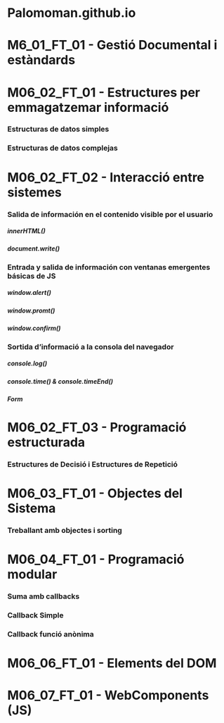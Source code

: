 # Palomoman.github.io
<h1>M6_01_FT_01 - Gestió Documental i estàndards</h1>
<script async src="//jsfiddle.net/Palomoman/whpuat5g/19/embed/"></script>
<h1>M06_02_FT_01 - Estructures per emmagatzemar informació</h1>
<h3>Estructuras de datos simples</h3>
<script async src="//jsfiddle.net/Palomoman/p37u5y8o/32/embed/"></script>
<script async src="//jsfiddle.net/Palomoman/kw7zgc5e/15/embed/"></script>
<h3>Estructuras de datos complejas</h3>
<script async src="//jsfiddle.net/Palomoman/rbfLdykv/22/embed/"></script>
<h1>M06_02_FT_02 - Interacció entre sistemes</h1>
<h3>Salida de información en el contenido visible por el usuario</h3>
<h5>innerHTML()</h5>
<script async src="//jsfiddle.net/Palomoman/r92pd4av/16/embed/"></script>
<h5>document.write()</h5>
<script async src="//jsfiddle.net/Palomoman/p2thc6qg/24/embed/"></script>
<h3>Entrada y salida de información con ventanas emergentes básicas de JS</h3>
<h5>window.alert()</h5>
<script async src="//jsfiddle.net/Palomoman/8qh7grjz/10/embed/"></script>
<h5>window.promt()</h5>
<script async src="//jsfiddle.net/Palomoman/cpmq9270/5/embed/"></script>
<h5>window.confirm()</h5>
<script async src="//jsfiddle.net/Palomoman/07genuro/3/embed/"></script>
<h3>Sortida d’informació a la consola del navegador</h3>
<h5>console.log()</h5>
<script async src="//jsfiddle.net/Palomoman/w90epLrh/6/embed/"></script>
<h5>console.time() & console.timeEnd()</h5>
<script async src="//jsfiddle.net/Palomoman/0uzhc59b/5/embed/"></script>
<h5>Form</h5>
<script async src="//jsfiddle.net/Palomoman/pugoz9fr/10/embed/"></script>
<h1>M06_02_FT_03 - Programació estructurada</h1>
<h3>Estructures de Decisió i Estructures de Repetició</h3>
<script async src="//jsfiddle.net/Palomoman/tjgqdmzh/29/embed/"></script>
<h1>M06_03_FT_01 - Objectes del Sistema</h1>
<h3>Treballant amb objectes i sorting</h3>
<script async src="//jsfiddle.net/Palomoman/18s4pb56/15/embed/"></script>
<h1>M06_04_FT_01 - Programació modular</h1>
<h3>Suma amb callbacks</h3>
<script async src="//jsfiddle.net/Palomoman/oL1dna08/2/embed/"></script>
<h3>Callback Simple</h3>
<script async src="//jsfiddle.net/Palomoman/L3mue5xq/2/embed/"></script>
<h3>Callback funció anònima</h3>
<script async src="//jsfiddle.net/Palomoman/e6tu491a/1/embed/"></script>
<h1>M06_06_FT_01 - Elements del DOM</h1>
<script async src="//jsfiddle.net/Palomoman/1h5aL27k/71/embed/"></script>
<h1>M06_07_FT_01 - WebComponents (JS)</h1>
<script async src="//jsfiddle.net/Palomoman/4h96Lzfd/16/embed/"></script>

